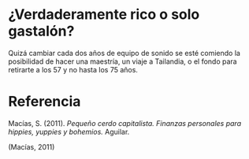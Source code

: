# ¿Verdaderamente rico o solo gastalón?
Quizá cambiar cada dos años de equipo de sonido se esté comiendo la posibilidad de hacer una maestría, un viaje a Tailandia, o el fondo para retirarte a los 57 y no hasta los 75 años.

# Referencia
Macías, S. (2011). _Pequeño cerdo capitalista. Finanzas personales para hippies, yuppies y bohemios._ Aguilar.

(Macías, 2011)